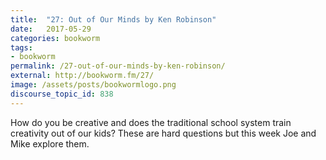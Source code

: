 ```yaml
---
title:  "27: Out of Our Minds by Ken Robinson"
date:   2017-05-29
categories: bookworm
tags:
- bookworm
permalink: /27-out-of-our-minds-by-ken-robinson/
external: http://bookworm.fm/27/
image: /assets/posts/bookwormlogo.png
discourse_topic_id: 838
---
```

How do you be creative and does the traditional school system train creativity out of our kids? These are hard questions but this week Joe and Mike explore them.
<!--more-->